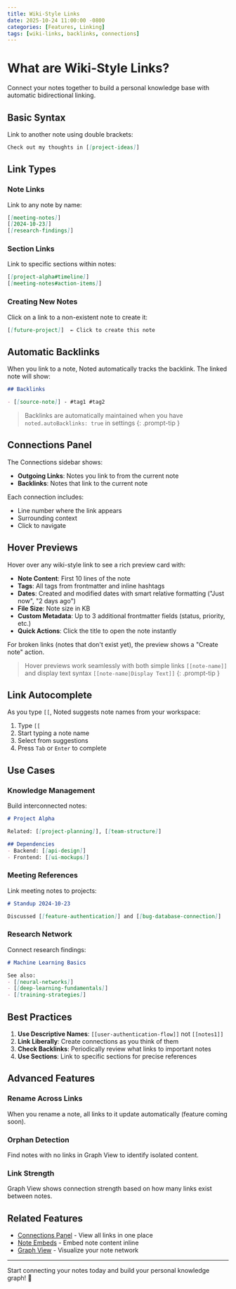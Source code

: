 ```yaml
---
title: Wiki-Style Links
date: 2025-10-24 11:00:00 -0800
categories: [Features, Linking]
tags: [wiki-links, backlinks, connections]
---
```


# What are Wiki-Style Links?

Connect your notes together to build a personal knowledge base with automatic bidirectional linking.

## Basic Syntax

Link to another note using double brackets:

```markdown
Check out my thoughts in [[project-ideas]]
```

## Link Types

### Note Links

Link to any note by name:

```markdown
[[meeting-notes]]
[[2024-10-23]]
[[research-findings]]
```

### Section Links

Link to specific sections within notes:

```markdown
[[project-alpha#timeline]]
[[meeting-notes#action-items]]
```

### Creating New Notes

Click on a link to a non-existent note to create it:

```markdown
[[future-project]]  ← Click to create this note
```

## Automatic Backlinks

When you link to a note, Noted automatically tracks the backlink. The linked note will show:

```markdown
## Backlinks

- [[source-note]] - #tag1 #tag2
```

> Backlinks are automatically maintained when you have `noted.autoBacklinks: true` in settings
{: .prompt-tip }

## Connections Panel

The Connections sidebar shows:

- **Outgoing Links**: Notes you link to from the current note
- **Backlinks**: Notes that link to the current note

Each connection includes:
- Line number where the link appears
- Surrounding context
- Click to navigate

## Hover Previews

Hover over any wiki-style link to see a rich preview card with:

- **Note Content**: First 10 lines of the note
- **Tags**: All tags from frontmatter and inline hashtags
- **Dates**: Created and modified dates with smart relative formatting ("Just now", "2 days ago")
- **File Size**: Note size in KB
- **Custom Metadata**: Up to 3 additional frontmatter fields (status, priority, etc.)
- **Quick Actions**: Click the title to open the note instantly

For broken links (notes that don't exist yet), the preview shows a "Create note" action.

> Hover previews work seamlessly with both simple links `[[note-name]]` and display text syntax `[[note-name|Display Text]]`
{: .prompt-tip }

## Link Autocomplete

As you type `[[`, Noted suggests note names from your workspace:

1. Type `[[`
2. Start typing a note name
3. Select from suggestions
4. Press `Tab` or `Enter` to complete

## Use Cases

### Knowledge Management

Build interconnected notes:

```markdown
# Project Alpha

Related: [[project-planning]], [[team-structure]]

## Dependencies
- Backend: [[api-design]]
- Frontend: [[ui-mockups]]
```

### Meeting References

Link meeting notes to projects:

```markdown
# Standup 2024-10-23

Discussed [[feature-authentication]] and [[bug-database-connection]]
```

### Research Network

Connect research findings:

```markdown
# Machine Learning Basics

See also:
- [[neural-networks]]
- [[deep-learning-fundamentals]]
- [[training-strategies]]
```

## Best Practices

1. **Use Descriptive Names**: `[[user-authentication-flow]]` not `[[notes1]]`
2. **Link Liberally**: Create connections as you think of them
3. **Check Backlinks**: Periodically review what links to important notes
4. **Use Sections**: Link to specific sections for precise references

## Advanced Features

### Rename Across Links

When you rename a note, all links to it update automatically (feature coming soon).

### Orphan Detection

Find notes with no links in Graph View to identify isolated content.

### Link Strength

Graph View shows connection strength based on how many links exist between notes.

## Related Features

- [Connections Panel](/noted/posts/connections/) - View all links in one place
- [Note Embeds](/noted/posts/embeds/) - Embed note content inline
- [Graph View](/noted/posts/graph/) - Visualize your note network

---

Start connecting your notes today and build your personal knowledge graph! 🔗
